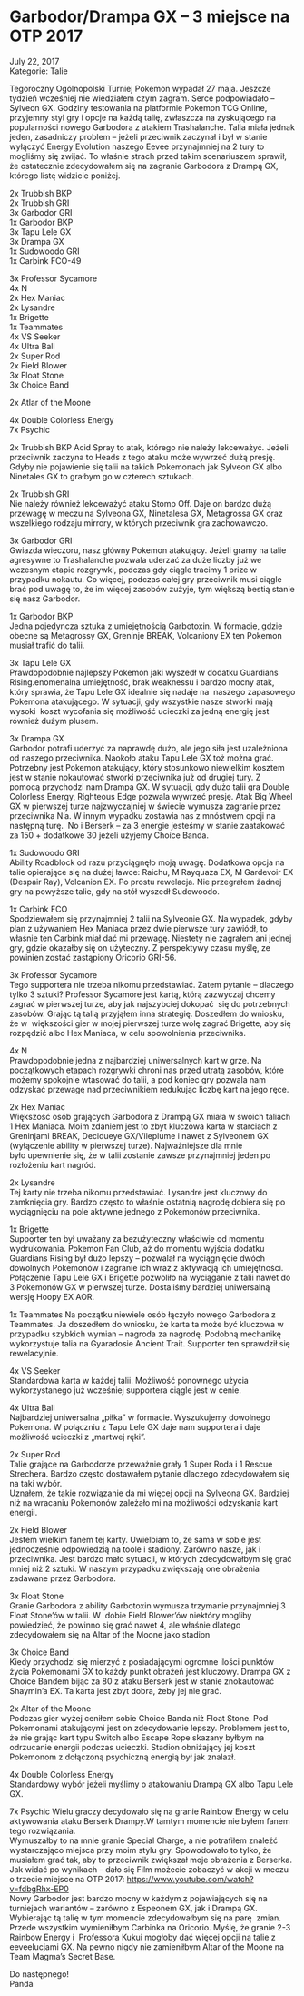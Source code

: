 # Garbodor/Drampa GX – 3 miejsce na OTP 2017 

July 22, 2017  
Kategorie: Talie  

Tegoroczny Ogólnopolski Turniej Pokemon wypadał 27 maja. Jeszcze tydzień wcześniej nie wiedziałem czym zagram. Serce podpowiadało – Sylveon GX. Godziny testowania na platformie Pokemon TCG Online, przyjemny styl gry i opcje na każdą talię, zwłaszcza na zyskującego na popularności nowego Garbodora z atakiem Trashalanche. Talia miała jednak jeden, zasadniczy problem – jeżeli przeciwnik zaczynał i był w stanie wyłączyć Energy Evolution naszego Eevee przynajmniej na 2 tury to mogliśmy się zwijać. To właśnie strach przed takim scenariuszem sprawił, że ostatecznie zdecydowałem się na zagranie Garbodora z Drampą GX, którego listę widzicie poniżej.  

2x Trubbish BKP  
2x Trubbish GRI  
3x Garbodor GRI  
1x Garbodor BKP  
3x Tapu Lele GX  
3x Drampa GX  
1x Sudowoodo GRI  
1x Carbink FCO-49  

3x Professor Sycamore  
4x N  
2x Hex Maniac  
2x Lysandre  
1x Brigette  
1x Teammates  
4x VS Seeker  
4x Ultra Ball  
2x Super Rod  
2x Field Blower  
3x Float Stone  
3x Choice Band  

2x Atlar of the Moone  

4x Double Colorless Energy  
7x Psychic  

2x Trubbish BKP
Acid Spray to atak, którego nie należy lekceważyć. Jeżeli przeciwnik zaczyna to Heads z tego ataku może wywrzeć dużą presję. Gdyby nie pojawienie się talii na takich Pokemonach jak Sylveon GX albo Ninetales GX to grałbym go w czterech sztukach.  

2x Trubbish GRI  
Nie należy również lekceważyć ataku Stomp Off. Daje on bardzo dużą przewagę w meczu na Sylveona GX, Ninetalesa GX, Metagrossa GX oraz wszelkiego rodzaju mirrory, w których przeciwnik gra zachowawczo.  

3x Garbodor GRI  
Gwiazda wieczoru, nasz główny Pokemon atakujący. Jeżeli gramy na talie agresywne to Trashalanche pozwala uderzać za duże liczby już we wczesnym etapie rozgrywki, podczas gdy ciągle tracimy 1 prize w przypadku nokautu. Co więcej, podczas całej gry przeciwnik musi ciągle brać pod uwagę to, że im więcej zasobów zużyje, tym większą bestią stanie się nasz Garbodor.  

1x Garbodor BKP  
Jedna pojedyncza sztuka z umiejętnością Garbotoxin. W formacie, gdzie obecne są Metagrossy GX, Greninje BREAK, Volcaniony EX ten Pokemon musiał trafić do talii.  

3x Tapu Lele GX  
Prawdopodobnie najlepszy Pokemon jaki wyszedł w dodatku Guardians Rising.enomenalna umiejętność, brak weaknessu i bardzo mocny atak, który sprawia, że Tapu Lele GX idealnie się nadaje na  naszego zapasowego Pokemona atakującego. W sytuacji, gdy wszystkie nasze stworki mają wysoki  koszt wycofania się możliwość ucieczki za jedną energię jest również dużym plusem.  

3x Drampa GX  
Garbodor potrafi uderzyć za naprawdę dużo, ale jego siła jest uzależniona od naszego przeciwnika. Naokoło ataku Tapu Lele GX toż można grać. Potrzebny jest Pokemon atakujący, który stosunkowo niewielkim kosztem jest w stanie nokautować stworki przeciwnika już od drugiej tury. Z pomocą przychodzi nam Drampa GX. W sytuacji, gdy dużo talii gra Double Colorless Energy, Righteous Edge pozwala wywrzeć presję. Atak Big Wheel GX w pierwszej turze najzwyczajniej w świecie wymusza zagranie przez przeciwnika N’a. W innym wypadku zostawia nas z mnóstwem opcji na następną turę.  No i Berserk – za 3 energie jesteśmy w stanie zaatakować za 150 + dodatkowe 30 jeżeli użyjemy Choice Banda.  

1x Sudowoodo GRI  
Ability Roadblock od razu przyciągnęło moją uwagę. Dodatkowa opcja na talie opierające się na dużej ławce: Raichu, M Rayquaza EX, M Gardevoir EX (Despair Ray), Volcanion EX. Po prostu rewelacja. Nie przegrałem żadnej gry na powyższe talie, gdy na stół wyszedł Sudowoodo.  

1x Carbink FCO  
Spodziewałem się przynajmniej 2 talii na Sylveonie GX. Na wypadek, gdyby plan z używaniem Hex Maniaca przez dwie pierwsze tury zawiódł, to właśnie ten Carbink miał dać mi przewagę. Niestety nie zagrałem ani jednej gry, gdzie okazałby się on użyteczny. Z perspektywy czasu myślę, ze powinien zostać zastąpiony Oricorio GRI-56.  

3x Professor Sycamore  
Tego supportera nie trzeba nikomu przedstawiać. Zatem pytanie – dlaczego tylko 3 sztuki? Professor Sycamore jest kartą, którą zazwyczaj chcemy zagrać w pierwszej turze, aby jak najszybciej dokopać  się do potrzebnych zasobów. Grając tą talią przyjąłem inna strategię. Doszedłem do wniosku, że w  większości gier w mojej pierwszej turze wolę zagrać Brigette, aby się rozpędzić albo Hex Maniaca, w celu spowolnienia przeciwnika.  

4x N  
Prawdopodobnie jedna z najbardziej uniwersalnych kart w grze. Na początkowych etapach rozgrywki chroni nas przed utratą zasobów, które możemy spokojnie wtasować do talii, a pod koniec gry pozwala nam odzyskać przewagę nad przeciwnikiem redukując liczbę kart na jego ręce.  

2x Hex Maniac  
Większość osób grających Garbodora z Drampą GX miała w swoich taliach 1 Hex Maniaca. Moim zdaniem jest to zbyt kluczowa karta w starciach z Greninjami BREAK, Decidueye GX/Vileplume i nawet z Sylveonem GX (wyłączenie ability w pierwszej turze). Najważniejsze dla mnie było upewnienie się, że w talii zostanie zawsze przynajmniej jeden po rozłożeniu kart nagród.  

2x Lysandre  
Tej karty nie trzeba nikomu przedstawiać. Lysandre jest kluczowy do zamknięcia gry. Bardzo często to właśnie ostatnią nagrodę dobiera się po wyciągnięciu na pole aktywne jednego z Pokemonów przeciwnika.  

1x Brigette  
Supporter ten był uważany za bezużyteczny właściwie od momentu wydrukowania. Pokemon Fan Club, aż do momentu wyjścia dodatku Guardians Rising był dużo lepszy – pozwalał na wyciągnięcie dwóch dowolnych Pokemonów i zagranie ich wraz z aktywacją ich umiejętności. Połączenie Tapu Lele GX i Brigette pozwoliło na wyciąganie z talii nawet do 3 Pokemonów GX w pierwszej turze. Dostaliśmy bardziej uniwersalną wersję Hoopy EX AOR.  

1x Teammates
Na początku niewiele osób łączyło nowego Garbodora z Teammates. Ja doszedłem do wniosku, że karta ta może być kluczowa w przypadku szybkich wymian – nagroda za nagrodę. Podobną mechanikę wykorzystuje talia na Gyaradosie Ancient Trait. Supporter ten sprawdził się rewelacyjnie.  

4x VS Seeker  
Standardowa karta w każdej talii. Możliwość ponownego użycia wykorzystanego już wcześniej supportera ciągle jest w cenie.  

4x Ultra Ball  
Najbardziej uniwersalna „piłka” w formacie. Wyszukujemy dowolnego Pokemona. W połączniu z Tapu Lele GX daje nam supportera i daje możliwość ucieczki z „martwej ręki”.  

2x Super Rod  
Talie grające na Garbodorze przeważnie grały 1 Super Roda i 1 Rescue Strechera. Bardzo często dostawałem pytanie dlaczego zdecydowałem się na taki wybór.  
Uznałem, że takie rozwiązanie da mi więcej opcji na Sylveona GX. Bardziej niż na wracaniu Pokemonów zależało mi na możliwości odzyskania kart energii.  

2x Field Blower  
Jestem wielkim fanem tej karty. Uwielbiam to, że sama w sobie jest jednocześnie odpowiedzią na toole i stadiony. Zarówno nasze, jak i przeciwnika. Jest bardzo mało sytuacji, w których zdecydowałbym się grać mniej niż 2 sztuki. W naszym przypadku zwiększają one obrażenia zadawane przez Garbodora.  

3x Float Stone  
Granie Garbodora z ability Garbotoxin wymusza trzymanie przynajmniej 3 Float Stone’ów w talii. W  dobie Field Blower’ów niektóry mogliby powiedzieć, że powinno się grać nawet 4, ale właśnie dlatego zdecydowałem się na Altar of the Moone jako stadion   

3x Choice Band  
Kiedy przychodzi się mierzyć z posiadającymi ogromne ilości punktów życia Pokemonami GX to każdy punkt obrażeń jest kluczowy. Drampa GX z Choice Bandem bijąc za 80 z ataku Berserk jest w stanie znokautować Shaymin’a EX. Ta karta jest zbyt dobra, żeby jej nie grać.  

2x Altar of the Moone  
Podczas gier wyżej ceniłem sobie Choice Banda niż Float Stone. Pod Pokemonami atakującymi jest on zdecydowanie lepszy. Problemem jest to, że nie grając kart typu Switch albo Escape Rope skazany byłbym na odrzucanie energii podczas ucieczki. Stadion obniżający jej koszt Pokemonom z dołączoną psychiczną energią był jak znalazł.  

4x Double Colorless Energy  
Standardowy wybór jeżeli myślimy o atakowaniu Drampą GX albo Tapu Lele GX.  

7x Psychic
Wielu graczy decydowało się na granie Rainbow Energy w celu aktywowania ataku Berserk Drampy.W tamtym momencie nie byłem fanem tego rozwiązania.  
Wymuszałby to na mnie granie Special Charge, a nie potrafiłem znaleźć wystarczająco miejsca przy moim stylu gry. Spowodowało to tylko, że musiałem grać tak, aby to przeciwnik zwiększał moje obrażenia z Berserka. Jak widać po wynikach – dało się  Film możecie zobaczyć w akcji w meczu o trzecie miejsce na OTP 2017: https://www.youtube.com/watch?v=fdbgRhx-EP0  
Nowy Garbodor jest bardzo mocny w każdym z pojawiających się na turniejach wariantów – zarówno z Espeonem GX, jak i Drampą GX. Wybierając tą talię w tym momencie zdecydowałbym się na parę  zmian. Przede wszystkim wymieniłbym Carbinka na Oricorio. Myślę, że granie 2-3 Rainbow Energy i  Professora Kukui mogłoby dać więcej opcji na talie z eeveelucjami GX. Na pewno nigdy nie zamieniłbym Altar of the Moone na Team Magma’s Secret Base.  

Do następnego!  
Panda
